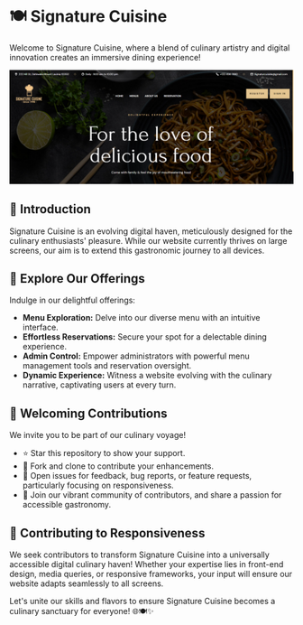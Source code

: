 # 🍽️ Signature Cuisine

Welcome to Signature Cuisine, where a blend of culinary artistry and digital innovation creates an immersive dining experience!

![Signature Cuisine](Myproject/images/home.png)

## 🌟 Introduction

Signature Cuisine is an evolving digital haven, meticulously designed for the culinary enthusiasts' pleasure. While our website currently thrives on large screens, our aim is to extend this gastronomic journey to all devices.

## 📜 Explore Our Offerings

Indulge in our delightful offerings:
- **Menu Exploration:** Delve into our diverse menu with an intuitive interface.
- **Effortless Reservations:** Secure your spot for a delectable dining experience.
- **Admin Control:** Empower administrators with powerful menu management tools and reservation oversight.
- **Dynamic Experience:** Witness a website evolving with the culinary narrative, captivating users at every turn.

## 🌟 Welcoming Contributions

We invite you to be part of our culinary voyage!
- ⭐ Star this repository to show your support.
- 🔄 Fork and clone to contribute your enhancements.
- 🔧 Open issues for feedback, bug reports, or feature requests, particularly focusing on responsiveness.
- 🤝 Join our vibrant community of contributors, and share a passion for accessible gastronomy.

## 📱 Contributing to Responsiveness

We seek contributors to transform Signature Cuisine into a universally accessible digital culinary haven! Whether your expertise lies in front-end design, media queries, or responsive frameworks, your input will ensure our website adapts seamlessly to all screens.

Let's unite our skills and flavors to ensure Signature Cuisine becomes a culinary sanctuary for everyone! 🌐🍽️✨
